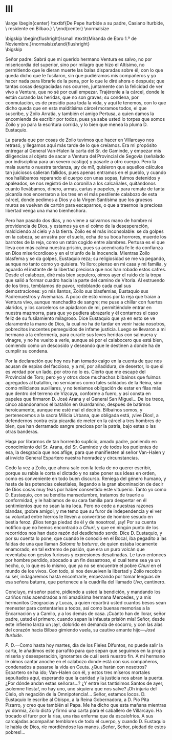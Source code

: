 # III

<!--- 
<div> 
  <span style="margin:0 auto;text-indent:0;display:block;text-align:center;font-weight:bold;font-size:larger;">
                De Pepe Iturbide a su padre, Casiano Iturbide,       <br />
                residente en Bilbao.                                 <br />
  </span>
</div> 
<p> </p>
-->

\large
\begin{center}
\textbf{De Pepe Iturbide a su padre, Casiano Iturbide,               \\
        residente en Bilbao.}                                        \\
\end{center}
\normalsize

<!--- 
<div>
  <span style="width:100%;display:block;text-align:right;"> 
                *Miranda de Ebro 1.º de Noviembre.*
  </span>
</div>
<p> </p>
-->

\bigskip
\begin{flushright}\small \textit{Miranda de Ebro 1.º de Noviembre.}\normalsize\end{flushright}   
\bigskip

Señor padre: Sabrá que mi querido hermano Ventura es salvo, no por misericordia
del superior, sino por milagro que hizo el Altísimo, no permitiendo que le
dieran muerte las balas disparadas sobre él; con lo que queda dicho que le
fusilaron, sin que pudiéramos mis compañeros y yo hacer nada para librarle de
la pena, por lo que le diré ahora o después; que tantas cosas desgraciadas nos
ocurren, juntamente con la felicidad de ver vivo a Ventura, que no sé por cuál
empezar. Trajéronle a la cárcel, donde le están curando las heridas, que no son
graves; su condena, por conmutación, es de presidio para toda la vida, y aquí
le tenemos, con lo que dicho queda que en esta malditísima cárcel moramos
todos, el que suscribe, y Zoilo Arratia, y también el amigo Pertusa, a quien
damos la encomienda de escribir por todos, pues ya sabe usted lo torpes que
somos Zoilo y yo para la escritura corrida, y lo bien que menea la pluma D.
Eustaquio.

La parada que por cosas de Zoilo tuvimos que hacer en Villarcayo nos retrasó,
y llegamos aquí más tarde de lo que creíamos. Era mi propósito entregar al
General Van-Halen la carta del Sr. de Gaminde, y empezar mis diligencias al
objeto de sacar a Ventura del Provincial de Segovia (señalado por indisciplina
para un severo castigo) y pasarle a otro cuerpo. Pero la mala suerte o nuestra
tardanza, ¡ay de mí!, quisieron que aquellos cálculos tan juiciosos salieran
fallidos, pues apenas entramos en el pueblo, y cuando nos hallábamos reparando
el cuerpo con unas sopas, fuimos detenidos y apaleados, se nos registró de la
coronilla a los calcañales, quitándonos cuanto llevábamos, dinero, armas,
cartas y papeles, y para remate de tanta picardía nos encerraron a los tres en
el más pestilente calabozo de esta cárcel, donde pedimos a Dios y a la Virgen
Santísima que los gruesos muros se vuelvan de cartón para escaparnos, o que
a traernos la preciosa libertad venga una mano bienhechora.

Pero han pasado dos días, y no viene a salvarnos mano de hombre ni providencia
de Dios, y estamos ya en el colmo de la desesperación, maldiciendo al cielo
y a la tierra. Zoilo es el más inconsolable: se da golpes en la cabeza, se
arrastra por el suelo, echa de su boca horrores, muerde los barrotes de la
reja, como un ratón cogido entre alambres. Pertusa es el que lleva con más
calma nuestra prisión, pues su acendrada fe le da confianza en Dios
misericordioso y en el triunfo de la inocencia. Mientras Zoilo blasfema y se da
golpes, Eustaquio reza; su religiosidad se me va pegando, aunque no tanto como
yo quisiera. Yo lloro; pienso en mi casa y mi familia, y aguardo el instante de
la libertad preciosa que nos han robado estos cafres. Desde el calabozo, diré
más bien sepulcro, oímos ayer el ruido de la tropa que salió a formar cuadro
hacia la parte del camino de Vitoria. Al estruendo de los tiros, temblamos de
pavor, redoblando cada cual sus demostraciones: yo mis llantos, Zoilo sus
blasfemias, Eustaquio sus Padrenuestros y Avemarías. A poco de esto vimos por
la reja que traían a Ventura vivo, aunque manchadito de sangre; me puse
a chillar con fuertes alaridos, y los carceleros se apiadaron de mí,
permitiéndole entrar en nuestra mazmorra, para que yo pudiera abrazarle y él
contarnos el caso feliz de su fusilamiento milagroso. Dice Eustaquio que ya en
esto se ve claramente la mano de Dios, la cual no ha de tardar en venir hacia
nosotros, pobrecitos inocentes perseguidos de infame justicia. Luego se
llevaron a mi hermano a la enfermería, para curarle sus leves heridas con
salmuera y vinagre, y no he vuelto a verle, aunque sé por el calabocero que
está bien, comiendo como un descosido y deseando que le destinen a donde ha de
cumplir su condena.

Por la declaración que hoy nos han tomado caigo en la cuenta de que nos acusan
de espías del faccioso, y a mí, por añadidura, de desertor, lo que si es verdad
por un lado, por otro no lo es. Cierto que me escapé del Provincial de Toro;
pero yo y otros doce muchachos bilbaínos que fuimos agregados al batallón, no
servíamos como tales soldados de la Reina, sino como milicianos auxiliares,
y no teníamos obligación de estar en filas más que dentro del terreno de
Vizcaya, conforme a fuero, y así consta en papeles que firmaron D. José Arana
y el General San Miguel… De los trece, cinco abandonamos el batallón en
Guardamino, después de batirnos heroicamente, aunque me esté mal el decirlo.
Bilbaínos somos, y pertenecemos a la sacra Milicia Urbana, que obligada está,
¡vive Dios!, a defendernos contra esta picardía de meter en la cárcel a tres
hombres de bien, que han derramado sangre preciosa por la patria, bajo estas
o las otras banderas.

Haga por librarnos de tan horrendo suplicio, amado padre, poniendo en
conocimiento del Sr. Arana, del Sr. Gaminde y de todos los pudientes de esa, la
desgracia que nos aflige, para que manifiesten al señor Van-Halen y al invicto
General Espartero nuestra honradez y circunstancias.

Cedo la vez a Zoilo, que ahora sale con la tecla de no querer escribir, porque
su rabia le corta el dictado y no sabe poner sus ideas en orden, como es
conveniente en todo buen discurso. Reniega del género humano, y hasta de las
potencias celestiales, llegando a la gran abominación de decir de Dios cosas
muy feas por haber consentido este vituperio. Tanto yo como D. Eustaquio, con
su bendita mansedumbre, tratamos de traerle a conformidad, y le hablamos de su
cara familia para despertar en él sentimientos que no sean la ira loca. Pero no
cede a nuestras razones blandas, ¡pobre amigo!, y me temo que su furor de
independencia y el ver su voluntad entre hierros le lleven a convertirse de
hombre sesudo en bestia feroz. ¡Dios tenga piedad de él y de nosotros!, ¡ay!
Por su cuenta notifico que no hemos encontrado a *Churi*, y que en ningún punto
de los recorridos nos han dado razón del desdichado sordo. Dice D. Eustaquio,
y por su cuenta lo pone, que cuando le conoció en el Bocal, iba pegadito a las
faldas de una que llaman *Saloma la baturra*, de quien estaba locamente
enamorado, en tal extremo de pasión, que era un puro volcán que reventaba con
gestos furiosos y expresiones desatinadas. Le tuvo entonces por hombre perdido,
abocado a un fin desastroso, el cual teme sea ya un hecho, o, lo que es lo
mismo, que ya no se encuentre el pobre *Churi* en el mundo de los vivos. Con
todo, si nos devuelven la libertad y Zoilo recobra su ser, indagaremos hasta
encontrarle, empezando por tomar lenguas de esa señora baturra, que pertenece
a la cuadrilla del llamado *Uva*, cantinero.

Concluyo, mi señor padre, pidiendo a usted la bendición, y mandando los cariños
más acendrados a mi amadísima hermana Mercedes, y a mis hermanitos Deogracias
y Lucas, a quien repartirá usted cuantos besos sean menester para contentarles
a todos, así como buenas memorias a la Encarnación y a Camilo, y a los demás de
casa. ¡Cuánto han de llorar, señor padre, usted el primero, cuando sepan la
infausta prisión mía! Señor, desde este infierno lanza un ¡ay!, dolorido en
demanda de socorro, y con las alas del corazón hacia Bilbao gimiendo vuela, su
cautivo amante hijo—*José Iturbide*.

*P. D*.—Como hasta hoy martes, día de los Fieles Difuntos, no puede salir la
carta, le añadimos este parrafito para que sepan que seguimos en la propia
miseria y desesperación, ignorantes de cuál será nuestro fin. A mi hermano le
oímos cantar anoche en el calabozo donde está con sus compañeros, condenados
a pasarse la vida en Ceuta. ¿Que harán con nosotros? Espartero se ha ido;
Van-Halen con él, y estos tres míseros mortales sepultados aquí, esperando que
la caridad y la justicia nos abran la puerta. ¿Por dónde andan estas
señoras…? ¿Y entre los tantísimos Santos de ayer, ¡solemne fiesta!, no hay
uno, uno siquiera que nos salve? ¡Oh injuria del Cielo, oh negación de la
Omnipotencia!… Señor, estamos locos. D. Eustaquio le escribe al Obispo, a la
Reina Gobernadora, a D. Pío Pita Pizarro, y creo que también al Papa. Me ha
dicho que esta mañana mientras yo dormía, Zoilo dictó y firmó una carta para el
caballero de Villarcayo. Ha trocado el furor por la risa, una risa enferma que
da escalofríos. A sus carcajadas acompañan temblores de todo el cuerpo,
y cuando D. Eustaquio le habla de Dios, ríe mordiéndose las manos. ¡Señor,
Señor, piedad de estos pobres!…
